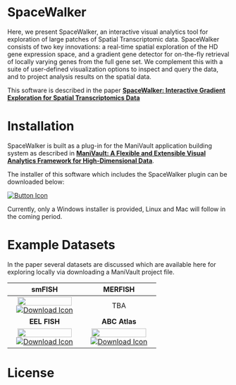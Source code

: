 # SpaceWalker

Here, we present SpaceWalker, an interactive visual analytics tool for exploration of large patches of Spatial Transcriptomic data. SpaceWalker consists of two key innovations: a real-time spatial exploration of the HD gene expression space, and a gradient gene detector for on-the-fly retrieval of locally varying genes from the full gene set. We complement this with a suite of user-defined visualization options to inspect and query the data, and to project analysis results on the spatial data.

This software is described in the paper [**SpaceWalker: Interactive Gradient Exploration for Spatial Transcriptomics Data**](https://www.biorxiv.org/content/10.1101/2023.03.20.532934v1)

# Installation
SpaceWalker is built as a plug-in for the ManiVault application building system as described in [**ManiVault: A Flexible and Extensible Visual Analytics Framework for High-Dimensional Data**](https://arxiv.org/abs/2308.01751).

The installer of this software which includes the SpaceWalker plugin can be downloaded below:

[![Button Icon]][Link]

Currently, only a Windows installer is provided, Linux and Mac will follow in the coming period.

# Example Datasets
In the paper several datasets are discussed which are available here for exploring locally via downloading a ManiVault project file.

smFISH           |  MERFISH
:-------------------------:|:-------------------------:
<img src="https://github.com/ManiVaultStudio/SpaceWalker/assets/2978176/08e17665-0b0c-48aa-8e76-9a39b8093f69" width="90%" /> [![Download Icon]][SMLink] |  TBA
**EEL FISH** | **ABC Atlas**
<img src="https://github.com/ManiVaultStudio/SpaceWalker/assets/2978176/cc487851-6af5-41b5-98a8-c85a1d21d8e0" width="90%" /> [![Download Icon]][EELLink] | <img src="https://github.com/ManiVaultStudio/SpaceWalker/assets/2978176/e473439c-471d-4c9d-a4a6-b887f3e81838" width="90%" /> [![Download Icon]][ABCLink]

<!---------------------------------------------------------------------------->
[Link]: https://www.biorxiv.org/content/10.1101/2023.03.20.532934v1 'Download the Installer'
[SMLink]: https://www.biorxiv.org/content/10.1101/2023.03.20.532934v1 'smFISH'
[EELLink]: https://www.biorxiv.org/content/10.1101/2023.03.20.532934v1 'EEL FISH'
[ABCLink]: https://www.biorxiv.org/content/10.1101/2023.03.20.532934v1 'EEL FISH'
<!---------------------------------------------------------------------------->
[Button Example]: https://img.shields.io/badge/Title-37a779?style=for-the-badge
[Button Icon]: https://img.shields.io/badge/Installation-EF2D5E?style=for-the-badge&logoColor=white&logo=DocuSign
[Download Icon]: https://img.shields.io/badge/Download-EF2D5E?style=for-the-badge&logoColor=white&logo=DocuSign
[#]: #

# License
